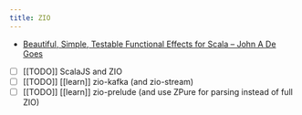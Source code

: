 ```yaml
---
title: ZIO
---
```

- [Beautiful, Simple, Testable Functional Effects for Scala – John A De Goes](http://degoes.net/articles/zio-environment)
- [ ] [[TODO]] ScalaJS and ZIO
- [ ] [[TODO]] [[learn]] zio-kafka (and zio-stream)
- [ ] [[TODO]] [[learn]] zio-prelude (and use ZPure for parsing instead of full ZIO)
